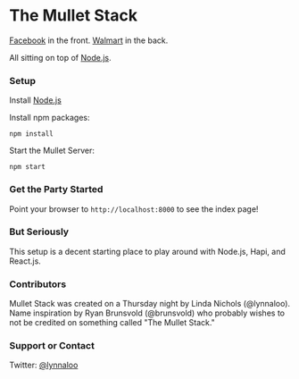 # The Mullet Stack

[Facebook](http://facebook.github.io/react/) in the front. [Walmart](http://walmartlabs.github.io/hapi/) in the back.

All sitting on top of [Node.js](http://nodejs.org/).

### Setup

Install [Node.js](http://nodejs.org/)

Install npm packages:
```
npm install
```
Start the Mullet Server:
```
npm start
```

### Get the Party Started

Point your browser to `http://localhost:8000` to see the index page!

### But Seriously

This setup is a decent starting place to play around with Node.js, Hapi, and React.js.

### Contributors

Mullet Stack was created on a Thursday night by Linda Nichols (@lynnaloo). Name inspiration by Ryan Brunsvold (@brunsvold) who probably wishes to not be credited on something called "The Mullet Stack." 

### Support or Contact

Twitter: [@lynnaloo](http://www.twitter.com/lynnaloo)
